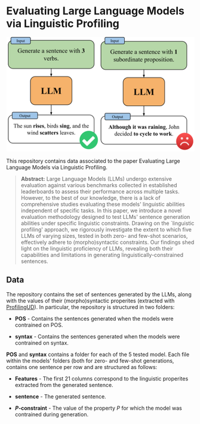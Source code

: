 # Evaluating Large Language Models via Linguistic Profiling

<p align="center">
    <img src="img/Probing_Generation_LLM.png" width="800"/>
</p>


This repository contains data associated to the paper Evaluating Large Language Models via Linguistic Profiling.

> **Abstract:** Large Language Models (LLMs) undergo extensive evaluation against various benchmarks collected in established leaderboards to assess their performance across multiple tasks. However, to the best of our knowledge, there is a lack of comprehensive studies evaluating these models' linguistic abilities independent of specific tasks. In this paper, we introduce a novel evaluation methodology designed to test LLMs' sentence generation abilities under specific linguistic constraints. Drawing on the `linguistic profiling' approach, we rigorously investigate the extent to which five LLMs of varying sizes, tested in both zero- and few-shot scenarios, effectively adhere to (morpho)syntactic constraints. Our findings shed light on the linguistic proficiency of LLMs, revealing both their capabilities and limitations in generating linguistically-constrained sentences.

## Data

The repository contains the set of sentences generated by the LLMs, along with the values of their (morpho)syntactic properites (extracted with [ProfilingUD](http://linguistic-profiling.italianlp.it/)). In particular, the repository is structured in two folders:

- **POS** - Contains the sentences generated when the models were contrained on POS.

- **syntax** - Contains the sentences generated when the models were contrained on syntax.

**POS** and **syntax** contains a folder for each of the 5 tested model. Each file within the models' folders (both for zero- and few-shot generations, contains one sentence per row and are structured as follows:

 - **Features** - The first 21 columns correspond to the linguistic properites extracted from the generated sentence.

 - **sentence** - The generated sentence.
 
 - **_P_-constraint** - The value of the property _P_ for which the model was contrained during generation.

